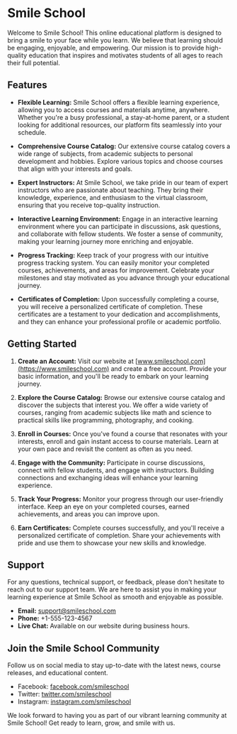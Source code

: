 # Smile School

Welcome to Smile School! This online educational platform is designed to bring a smile to your face while you learn. We believe that learning should be engaging, enjoyable, and empowering. Our mission is to provide high-quality education that inspires and motivates students of all ages to reach their full potential.

## Features

- **Flexible Learning:** Smile School offers a flexible learning experience, allowing you to access courses and materials anytime, anywhere. Whether you're a busy professional, a stay-at-home parent, or a student looking for additional resources, our platform fits seamlessly into your schedule.

- **Comprehensive Course Catalog:** Our extensive course catalog covers a wide range of subjects, from academic subjects to personal development and hobbies. Explore various topics and choose courses that align with your interests and goals.

- **Expert Instructors:** At Smile School, we take pride in our team of expert instructors who are passionate about teaching. They bring their knowledge, experience, and enthusiasm to the virtual classroom, ensuring that you receive top-quality instruction.

- **Interactive Learning Environment:** Engage in an interactive learning environment where you can participate in discussions, ask questions, and collaborate with fellow students. We foster a sense of community, making your learning journey more enriching and enjoyable.

- **Progress Tracking:** Keep track of your progress with our intuitive progress tracking system. You can easily monitor your completed courses, achievements, and areas for improvement. Celebrate your milestones and stay motivated as you advance through your educational journey.

- **Certificates of Completion:** Upon successfully completing a course, you will receive a personalized certificate of completion. These certificates are a testament to your dedication and accomplishments, and they can enhance your professional profile or academic portfolio.

## Getting Started

1. **Create an Account:** Visit our website at [www.smileschool.com](https://www.smileschool.com) and create a free account. Provide your basic information, and you'll be ready to embark on your learning journey.

2. **Explore the Course Catalog:** Browse our extensive course catalog and discover the subjects that interest you. We offer a wide variety of courses, ranging from academic subjects like math and science to practical skills like programming, photography, and cooking.

3. **Enroll in Courses:** Once you've found a course that resonates with your interests, enroll and gain instant access to course materials. Learn at your own pace and revisit the content as often as you need.

4. **Engage with the Community:** Participate in course discussions, connect with fellow students, and engage with instructors. Building connections and exchanging ideas will enhance your learning experience.

5. **Track Your Progress:** Monitor your progress through our user-friendly interface. Keep an eye on your completed courses, earned achievements, and areas you can improve upon.

6. **Earn Certificates:** Complete courses successfully, and you'll receive a personalized certificate of completion. Share your achievements with pride and use them to showcase your new skills and knowledge.

## Support

For any questions, technical support, or feedback, please don't hesitate to reach out to our support team. We are here to assist you in making your learning experience at Smile School as smooth and enjoyable as possible.

- **Email:** support@smileschool.com
- **Phone:** +1-555-123-4567
- **Live Chat:** Available on our website during business hours.

## Join the Smile School Community

Follow us on social media to stay up-to-date with the latest news, course releases, and educational content.

- Facebook: [facebook.com/smileschool](https://www.facebook.com/smileschool)
- Twitter: [twitter.com/smileschool](https://twitter.com/smileschool)
- Instagram: [instagram.com/smileschool](https://www.instagram.com/smileschool)

We look forward to having you as part of our vibrant learning community at Smile School! Get ready to learn, grow, and smile with us.